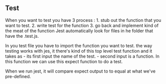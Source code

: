 ## Test
When you want to test you have 3 process : 
    1. stub out the function that you want to test. 
    2. write test for the function
    3. go back and implement kind of the meat of the function
Jest automatically look for files in he folder that have the .test.js. 

In you test file you have to import the function you want to test. 
the way testing works with jes, it there's kind of this top level test function and it takes as 
    - its first input the name of the test. 
    - second input is a function. In this function we can use this expect function to do a test. 

When we run jest, it will compare expect output to to equal at what we've pre-defined. 
